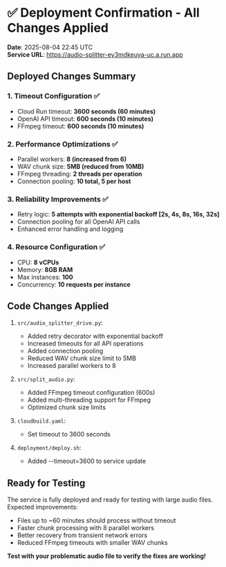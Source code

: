 # ✅ Deployment Confirmation - All Changes Applied

**Date**: 2025-08-04 22:45 UTC  
**Service URL**: https://audio-splitter-ey3mdkeuya-uc.a.run.app

## Deployed Changes Summary

### 1. **Timeout Configuration** ✅
- Cloud Run timeout: **3600 seconds (60 minutes)**
- OpenAI API timeout: **600 seconds (10 minutes)**
- FFmpeg timeout: **600 seconds (10 minutes)**

### 2. **Performance Optimizations** ✅
- Parallel workers: **8 (increased from 6)**
- WAV chunk size: **5MB (reduced from 10MB)**
- FFmpeg threading: **2 threads per operation**
- Connection pooling: **10 total, 5 per host**

### 3. **Reliability Improvements** ✅
- Retry logic: **5 attempts with exponential backoff [2s, 4s, 8s, 16s, 32s]**
- Connection pooling for all OpenAI API calls
- Enhanced error handling and logging

### 4. **Resource Configuration** ✅
- CPU: **8 vCPUs**
- Memory: **8GB RAM**
- Max instances: **100**
- Concurrency: **10 requests per instance**

## Code Changes Applied

1. `src/audio_splitter_drive.py`:
   - Added retry decorator with exponential backoff
   - Increased timeouts for all API operations
   - Added connection pooling
   - Reduced WAV chunk size limit to 5MB
   - Increased parallel workers to 8

2. `src/split_audio.py`:
   - Added FFmpeg timeout configuration (600s)
   - Added multi-threading support for FFmpeg
   - Optimized chunk size limits

3. `cloudbuild.yaml`:
   - Set timeout to 3600 seconds

4. `deployment/deploy.sh`:
   - Added --timeout=3600 to service update

## Ready for Testing

The service is fully deployed and ready for testing with large audio files. Expected improvements:

- Files up to ~60 minutes should process without timeout
- Faster chunk processing with 8 parallel workers
- Better recovery from transient network errors
- Reduced FFmpeg timeouts with smaller WAV chunks

**Test with your problematic audio file to verify the fixes are working!**